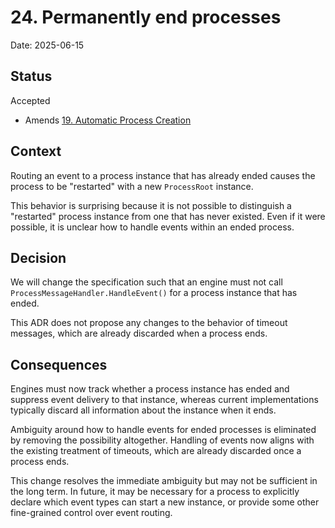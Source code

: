 # 24. Permanently end processes

Date: 2025-06-15

## Status

Accepted

- Amends [19. Automatic Process Creation](0019-automatic-process-creation.md)

## Context

Routing an event to a process instance that has already ended causes the process
to be "restarted" with a new `ProcessRoot` instance.

This behavior is surprising because it is not possible to distinguish a
"restarted" process instance from one that has never existed. Even if it were
possible, it is unclear how to handle events within an ended process.

## Decision

We will change the specification such that an engine must not call
`ProcessMessageHandler.HandleEvent()` for a process instance that has ended.

This ADR does not propose any changes to the behavior of timeout messages, which
are already discarded when a process ends.

## Consequences

Engines must now track whether a process instance has ended and suppress event
delivery to that instance, whereas current implementations typically discard all
information about the instance when it ends.

Ambiguity around how to handle events for ended processes is eliminated by
removing the possibility altogether. Handling of events now aligns with the
existing treatment of timeouts, which are already discarded once a process ends.

This change resolves the immediate ambiguity but may not be sufficient in the
long term. In future, it may be necessary for a process to explicitly declare
which event types can start a new instance, or provide some other fine-grained
control over event routing.
